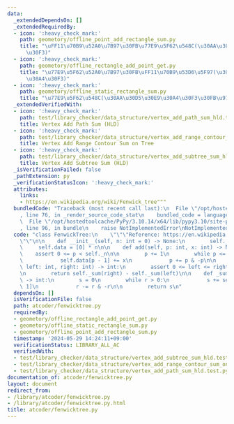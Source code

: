 ```yaml
---
data:
  _extendedDependsOn: []
  _extendedRequiredBy:
  - icon: ':heavy_check_mark:'
    path: geometory/offline_point_add_rectangle_sum.py
    title: "\uFF11\u70B9\u52A0\u7B97\u30FB\u77E9\u5F62\u548C(\u30AA\u30D5\u30E9\u30A4\
      \u30F3)"
  - icon: ':heavy_check_mark:'
    path: geometory/offline_rectangle_add_point_get.py
    title: "\u77E9\u5F62\u52A0\u7B97\u30FB\uFF11\u70B9\u53D6\u5F97(\u30AA\u30D5\u30E9\
      \u30A4\u30F3)"
  - icon: ':heavy_check_mark:'
    path: geometory/offline_static_rectangle_sum.py
    title: "\u77E9\u5F62\u548C(\u30AA\u30D5\u30E9\u30A4\u30F3\u30FB\u9759\u7684)"
  _extendedVerifiedWith:
  - icon: ':heavy_check_mark:'
    path: test/library_checker/data_structure/vertex_add_path_sum_hld.test.py
    title: Vertex Add Path Sum (HLD)
  - icon: ':heavy_check_mark:'
    path: test/library_checker/data_structure/vertex_add_range_contour_sum_on_tree.test.py
    title: Vertex Add Range Contour Sum on Tree
  - icon: ':heavy_check_mark:'
    path: test/library_checker/data_structure/vertex_add_subtree_sum_hld.test.py
    title: Vertex Add Subtree Sum (HLD)
  _isVerificationFailed: false
  _pathExtension: py
  _verificationStatusIcon: ':heavy_check_mark:'
  attributes:
    links:
    - https://en.wikipedia.org/wiki/Fenwick_tree"""
  bundledCode: "Traceback (most recent call last):\n  File \"/opt/hostedtoolcache/PyPy/3.10.14/x64/lib/pypy3.10/site-packages/onlinejudge_verify/documentation/build.py\"\
    , line 76, in _render_source_code_stat\n    bundled_code = language.bundle(\n\
    \  File \"/opt/hostedtoolcache/PyPy/3.10.14/x64/lib/pypy3.10/site-packages/onlinejudge_verify/languages/python.py\"\
    , line 96, in bundle\n    raise NotImplementedError\nNotImplementedError\n"
  code: "class FenwickTree:\n    \"\"\"Reference: https://en.wikipedia.org/wiki/Fenwick_tree\"\
    \"\"\n\n    def __init__(self, n: int = 0) -> None:\n        self._n = n\n   \
    \     self.data = [0] * n\n\n    def add(self, p: int, x: int) -> None:\n    \
    \    assert 0 <= p < self._n\n\n        p += 1\n        while p <= self._n:\n\
    \            self.data[p - 1] += x\n            p += p & -p\n\n    def sum(self,\
    \ left: int, right: int) -> int:\n        assert 0 <= left <= right <= self._n\n\
    \n        return self._sum(right) - self._sum(left)\n\n    def _sum(self, r: int)\
    \ -> int:\n        s = 0\n        while r > 0:\n            s += self.data[r -\
    \ 1]\n            r -= r & -r\n\n        return s\n"
  dependsOn: []
  isVerificationFile: false
  path: atcoder/fenwicktree.py
  requiredBy:
  - geometory/offline_rectangle_add_point_get.py
  - geometory/offline_static_rectangle_sum.py
  - geometory/offline_point_add_rectangle_sum.py
  timestamp: '2024-05-29 14:24:11+09:00'
  verificationStatus: LIBRARY_ALL_AC
  verifiedWith:
  - test/library_checker/data_structure/vertex_add_subtree_sum_hld.test.py
  - test/library_checker/data_structure/vertex_add_range_contour_sum_on_tree.test.py
  - test/library_checker/data_structure/vertex_add_path_sum_hld.test.py
documentation_of: atcoder/fenwicktree.py
layout: document
redirect_from:
- /library/atcoder/fenwicktree.py
- /library/atcoder/fenwicktree.py.html
title: atcoder/fenwicktree.py
---
```


